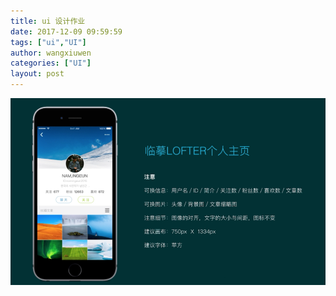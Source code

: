 ```yaml
---
title: ui 设计作业
date: 2017-12-09 09:59:59
tags: ["ui","UI"]
author: wangxiuwen
categories: ["UI"]
layout: post
---
```


![image.png](/images/a9c0bf0a40a1fac9e4bba437f2454b66.png)